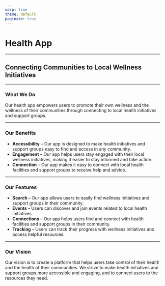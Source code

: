 ```yaml
---
marp: true
theme: default
paginate: true
---
```

# Health App
---
## Connecting Communities to Local Wellness Initiatives 

---
### What We Do

Our health app empowers users to promote their own wellness and the wellness of their communities through connecting to local health initiatives and support groups.

---
### Our Benefits 

- **Accessibility** – Our app is designed to make health initiatives and support groups easy to find and access in any community. 
- **Engagement** – Our app helps users stay engaged with their local wellness initiatives, making it easier to stay informed and take action.
- **Connection** – Our app makes it easy to connect with local health facilities and support groups to receive help and advice.

---
### Our Features 

- **Search** – Our app allows users to easily find wellness initiatives and support groups in their community. 
- **Events** – Users can discover and join events related to local health initiatives. 
- **Connections** – Our app helps users find and connect with health facilities and support groups in their community. 
- **Tracking** – Users can track their progress with wellness initiatives and access helpful resources. 

---
### Our Vision

Our vision is to create a platform that helps users take control of their health and the health of their communities. We strive to make health initiatives and support groups more accessible and engaging, and to connect users to the resources they need.
  
